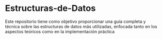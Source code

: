 # Estructuras-de-Datos
Este repositorio tiene como objetivo proporcionar una guía completa y técnica sobre las estructuras de datos más utilizadas, enfocada tanto en los aspectos teóricos como en la implementación práctica
